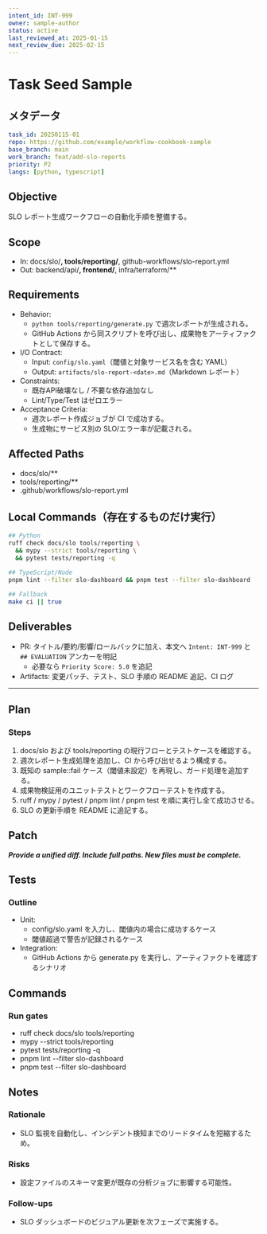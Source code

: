 ```yaml
---
intent_id: INT-999
owner: sample-author
status: active
last_reviewed_at: 2025-01-15
next_review_due: 2025-02-15
---
```


# Task Seed Sample

## メタデータ

```yaml
task_id: 20250115-01
repo: https://github.com/example/workflow-cookbook-sample
base_branch: main
work_branch: feat/add-slo-reports
priority: P2
langs: [python, typescript]
```

## Objective

SLO レポート生成ワークフローの自動化手順を整備する。

## Scope

- In: docs/slo/**, tools/reporting/**, github-workflows/slo-report.yml
- Out: backend/api/**, frontend/**, infra/terraform/**

## Requirements

- Behavior:
  - `python tools/reporting/generate.py` で週次レポートが生成される。
  - GitHub Actions から同スクリプトを呼び出し、成果物をアーティファクトとして保存する。
- I/O Contract:
  - Input: `config/slo.yaml`（閾値と対象サービス名を含む YAML）
  - Output: `artifacts/slo-report-<date>.md`（Markdown レポート）
- Constraints:
  - 既存API破壊なし / 不要な依存追加なし
  - Lint/Type/Test はゼロエラー
- Acceptance Criteria:
  - 週次レポート作成ジョブが CI で成功する。
  - 生成物にサービス別の SLO/エラー率が記載される。

## Affected Paths

- docs/slo/**
- tools/reporting/**
- .github/workflows/slo-report.yml

## Local Commands（存在するものだけ実行）

```bash
## Python
ruff check docs/slo tools/reporting \
  && mypy --strict tools/reporting \
  && pytest tests/reporting -q

## TypeScript/Node
pnpm lint --filter slo-dashboard && pnpm test --filter slo-dashboard

## Fallback
make ci || true
```

## Deliverables

- PR: タイトル/要約/影響/ロールバックに加え、本文へ `Intent: INT-999` と `## EVALUATION` アンカーを明記
  - 必要なら `Priority Score: 5.0` を追記
- Artifacts: 変更パッチ、テスト、SLO 手順の README 追記、CI ログ

---

## Plan

### Steps

1) docs/slo および tools/reporting の現行フローとテストケースを確認する。
2) 週次レポート生成処理を追加し、CI から呼び出せるよう構成する。
3) 既知の sample::fail ケース（閾値未設定）を再現し、ガード処理を追加する。
4) 成果物検証用のユニットテストとワークフローテストを作成する。
5) ruff / mypy / pytest / pnpm lint / pnpm test を順に実行し全て成功させる。
6) SLO の更新手順を README に追記する。

## Patch

***Provide a unified diff. Include full paths. New files must be complete.***

## Tests

### Outline

- Unit:
  - config/slo.yaml を入力し、閾値内の場合に成功するケース
  - 閾値超過で警告が記録されるケース
- Integration:
  - GitHub Actions から generate.py を実行し、アーティファクトを確認するシナリオ

## Commands

### Run gates

- ruff check docs/slo tools/reporting
- mypy --strict tools/reporting
- pytest tests/reporting -q
- pnpm lint --filter slo-dashboard
- pnpm test --filter slo-dashboard

## Notes

### Rationale

- SLO 監視を自動化し、インシデント検知までのリードタイムを短縮するため。

### Risks

- 設定ファイルのスキーマ変更が既存の分析ジョブに影響する可能性。

### Follow-ups

- SLO ダッシュボードのビジュアル更新を次フェーズで実施する。
